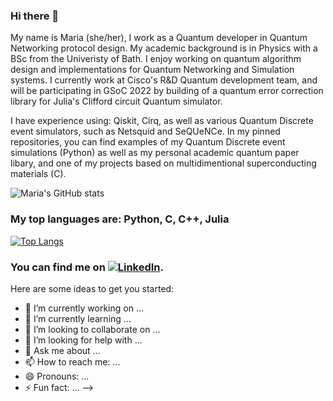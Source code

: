 ### Hi there 👋
My name is Maria (she/her), I work as a Quantum developer in Quantum Networking protocol design. My academic background is in Physics with a BSc from the Univeristy of Bath. I enjoy working on quantum algorithm design and implementations for Quantum Networking and Simulation systems. I currently work at Cisco's R&D Quantum development team, and will be participating in GSoC 2022 by building of a quantum error correction library for Julia's Clifford circuit Quantum simulator.

I have experience using: Qiskit, Cirq, as well as various Quantum Discrete event simulators, such as Netsquid and SeQUeNCe. In my pinned repositories, you can find examples of my Quantum Discrete event simulations (Python) as well as my personal academic quantum paper libary, and one of my projects based on multidimentional superconducting materials (C).

![Maria's GitHub stats](https://github-readme-stats.vercel.app/api?username=mgg39&count_private=true&show_icons=true&theme=nightowl&hide=prs,contribs)

### My top languages are: Python, C, C++, Julia
[![Top Langs](https://github-readme-stats.vercel.app/api/top-langs/?username=mgg39&langs_count=8)](https://github.com/mgg39/github-readme-stats)

<!-- Actual text -->

### You can find me on [![LinkedIn][1.2]][1].

<!-- Icons -->

[1.2]: https://raw.githubusercontent.com/MartinHeinz/MartinHeinz/master/linkedin-3-16.png (LinkedIn icon without padding)

<!-- Links to your social media accounts -->

[1]: https://www.linkedin.com/in/maria-gragera-garces/

Here are some ideas to get you started:

- 🔭 I’m currently working on ...
- 🌱 I’m currently learning ...
- 👯 I’m looking to collaborate on ...
- 🤔 I’m looking for help with ...
- 💬 Ask me about ...
- 📫 How to reach me: ...
- 😄 Pronouns: ...
- ⚡ Fun fact: ...
-->
